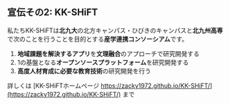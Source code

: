 ##  宣伝その2: KK-SHiFT

私たちKK-SHiFTは**北九大**の北方キャンパス・ひびきのキャンパスと**北九州高専**で次のことを行うことを目的とする**産学連携コンソーシアム**です。

1. **地域課題を解決するアプリ**を**文理融合**のアプローチで研究開発する
2. 1の基盤となる**オープンソースプラットフォーム**を研究開発する
3. **高度人材育成に必要な教育技術**の研究開発を行う

詳しくは [KK-SHiFTホームページ https://zacky1972.github.io/KK-SHiFT/](https://zacky1972.github.io/KK-SHiFT/) まで